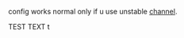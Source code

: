 config works normal only if u use unstable [channel](https://nixos.wiki/wiki/Nix_channels).

TEST TEXT t
